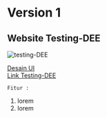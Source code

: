 # Version 1 
## Website Testing-DEE
![testing-DEE](https://dee.co.id/wp-content/uploads/2024/09/Yellow-and-Black-Flat-Illustrative-Honey-Bee-Logo-1-150x150.png)

[Desain UI](https://www.canva.com/design/DAGUYz9Nto4/sLOlhn0HmDPuTw1aN66ysA/edit?utm_content=DAGUYz9Nto4&utm_campaign=designshare&utm_medium=link2&utm_source=sharebutton)
<br>
[Link Testing-DEE](https://localhost:8080)

`Fitur :`
1. lorem
2. lorem
